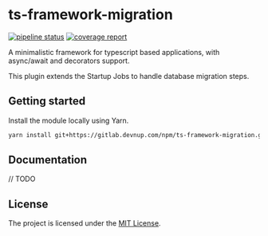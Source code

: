 ts-framework-migration
======================

[![pipeline status](https://gitlab.devnup.com/npm/ts-framework-migration/badges/master/pipeline.svg)](https://gitlab.devnup.com/npm/ts-framework-migration/commits/master)
[![coverage report](https://gitlab.devnup.com/npm/ts-framework-migration/badges/master/coverage.svg)](https://gitlab.devnup.com/npm/ts-framework-migration/commits/master)

A minimalistic framework for typescript based applications, with async/await and decorators support.

This plugin extends the Startup Jobs to handle database migration steps.

## Getting started

Install the module locally using Yarn.

```bash
yarn install git+https://gitlab.devnup.com/npm/ts-framework-migration.git
```

## Documentation

// TODO

## License

The project is licensed under the [MIT License](./LICENSE.md).